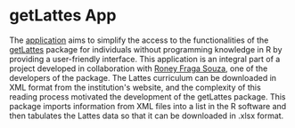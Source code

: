 # getLattes App

The [application](https://luisfeliperodrigues.shinyapps.io/Lattes/) aims to simplify the access to the functionalities of the [getLattes](https://roneyfraga.com/getLattes/index.html) package for individuals without programming knowledge in R by providing a user-friendly interface. This application is an integral part of a project developed in collaboration with [Roney Fraga Souza](https://roneyfraga.com/), one of the developers of the package.
The Lattes curriculum can be downloaded in XML format from the institution's website, and the complexity of this reading process motivated the development of the getLattes package. This package imports information from XML files into a list in the R software and then tabulates the Lattes data so that it can be downloaded in .xlsx format.

